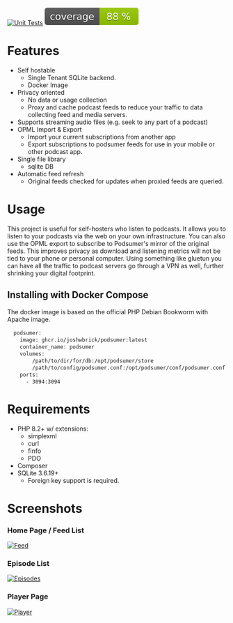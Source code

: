 [![Unit Tests](https://github.com/joshwbrick/podsumer/actions/workflows/php.yml/badge.svg)](https://github.com/joshwbrick/podsumer/actions/workflows/php.yml)
[![Unit Test Coverage](https://raw.githubusercontent.com/joshwbrick/podsumer/image-data/coverage.svg)](https://github.com/joshwbrick/podsumer/actions/workflows/php.yml)

# Features
 - Self hostable
    - Single Tenant SQLite backend.
    - Docker Image
 - Privacy oriented
    - No data or usage collection
    - Proxy and cache podcast feeds to reduce your traffic to data collecting feed and media servers.
 - Supports streaming audio files (e.g. seek to any part of a podcast)
 - OPML Import & Export
   - Import your current subscriptions from another app
   - Export subscriptions to podsumer feeds for use in your mobile or other podcast app.
 - Single file library
    - sqlite DB
 - Automatic feed refresh
    - Original feeds checked for updates when proxied feeds are queried.

# Usage

This project is useful for self-hosters who listen to podcasts. It allows you to listen to your podcasts via the web on your own infrastructure. You can also use the OPML export to subscribe to Podsumer's mirror of the original feeds. This improves privacy as download and listening metrics will not be tied to your phone or personal computer. Using something like gluetun you can have all the traffic to podcast servers go through a VPN as well, further shrinking your digital footprint.

## Installing with Docker Compose

The docker image is based on the official PHP Debian Bookworm with Apache image.

```
  podsumer:
    image: ghcr.io/joshwbrick/podsumer:latest
    container_name: podsumer
    volumes:
        /path/to/dir/for/db:/opt/podsumer/store
        /path/to/config/podsumer.conf:/opt/podsumer/conf/podsumer.conf
    ports:
      - 3094:3094
```

# Requirements

 - PHP 8.2+ w/ extensions:
     - simplexml
     - curl
     - finfo
     - PDO
 - Composer
 - SQLite 3.6.19+
     - Foreign key support is required.

# Screenshots

### Home Page / Feed List
[![Feed](https://github.com/joshwbrick/podsumer/development/screenshots/feeds.png)](https://github.com/joshwbrick/podsumer/development/screenshots/feeds.png)

### Episode List
[![Episodes](https://github.com/joshwbrick/podsumer/development/screenshots/feed.png)](https://github.com/joshwbrick/podsumer/development/screenshots/feed.png)

### Player Page
[![Player](https://github.com/joshwbrick/podsumer/development/screenshots/episode.png)](https://github.com/joshwbrick/podsumer/development/screenshots/episode.png)


